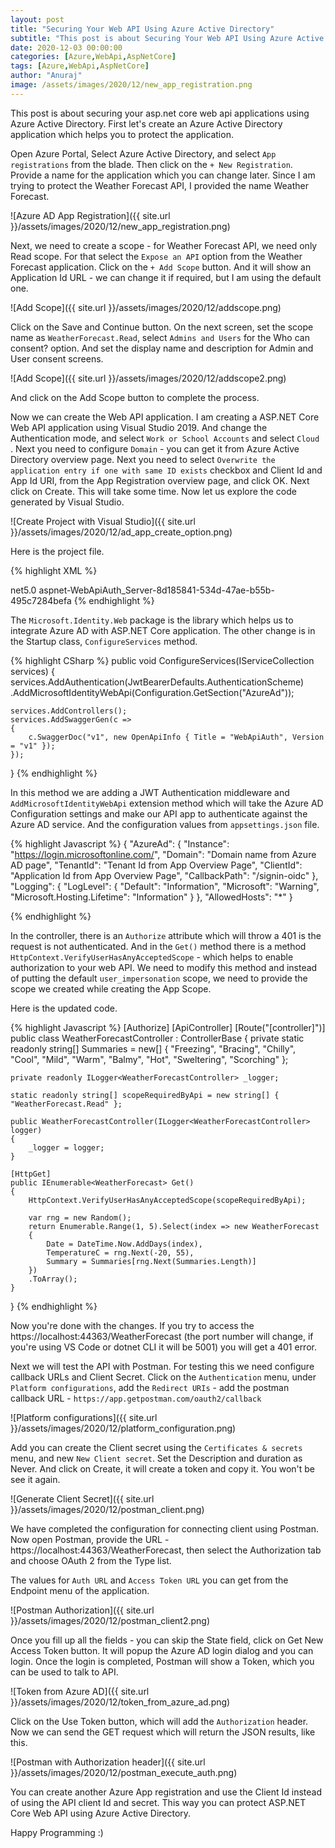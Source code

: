 ```yaml
---
layout: post
title: "Securing Your Web API Using Azure Active Directory"
subtitle: "This post is about Securing Your Web API Using Azure Active Directory."
date: 2020-12-03 00:00:00
categories: [Azure,WebApi,AspNetCore]
tags: [Azure,WebApi,AspNetCore]
author: "Anuraj"
image: /assets/images/2020/12/new_app_registration.png
---
```

This post is about securing your asp.net core web api applications using Azure Active Directory. First let's create an Azure Active Directory application which helps you to protect the application.

Open Azure Portal, Select Azure Active Directory, and select `App registrations` from the blade. Then click on the `+ New Registration`. Provide a name for the application which you can change later. Since I am trying to protect the Weather Forecast API, I provided the name Weather Forecast.

![Azure AD App Registration]({{ site.url }}/assets/images/2020/12/new_app_registration.png)

Next, we need to create a scope - for Weather Forecast API, we need only Read scope. For that select the `Expose an API` option from the Weather Forecast application. Click on the `+ Add Scope` button. And it will show an Application Id URL - we can change it if required, but I am using the default one.

![Add Scope]({{ site.url }}/assets/images/2020/12/addscope.png)

Click on the Save and Continue button. On the next screen, set the scope name as `WeatherForecast.Read`, select `Admins and Users` for the Who can consent? option. And set the display name and description for Admin and User consent screens.

![Add Scope]({{ site.url }}/assets/images/2020/12/addscope2.png)

And click on the Add Scope button to complete the process.

Now we can create the Web API application. I am creating a ASP.NET Core Web API application using Visual Studio 2019. And change the Authentication mode, and select `Work or School Accounts` and select `Cloud `. Next you need to configure `Domain` - you can get it from Azure Active Directory overview page. Next you need to select `Overwrite the application entry if one with same ID exists` checkbox and Client Id and App Id URI, from the App Registration overview page, and click OK. Next click on Create. This will take some time. Now let us explore the code generated by Visual Studio.

![Create Project with Visual Studio]({{ site.url }}/assets/images/2020/12/ad_app_create_option.png)

Here is the project file.

{% highlight XML %}
<Project Sdk="Microsoft.NET.Sdk.Web">

  <PropertyGroup>
    <TargetFramework>net5.0</TargetFramework>
    <UserSecretsId>aspnet-WebApiAuth_Server-8d185841-534d-47ae-b55b-495c7284befa</UserSecretsId>
  </PropertyGroup>

  <ItemGroup>
    <PackageReference Include="Microsoft.AspNetCore.Authentication.JwtBearer" Version="5.0.0" NoWarn="NU1605" />
    <PackageReference Include="Microsoft.AspNetCore.Authentication.OpenIdConnect" Version="5.0.0" NoWarn="NU1605" />
    <PackageReference Include="Microsoft.Identity.Web" Version="1.1.0"/>
    <PackageReference Include="Swashbuckle.AspNetCore" Version="5.6.3" />
  </ItemGroup>

</Project>
{% endhighlight %}

The `Microsoft.Identity.Web` package is the library which helps us to integrate Azure AD with ASP.NET Core application. The other change is in the Startup class, `ConfigureServices` method.

{% highlight CSharp %}
public void ConfigureServices(IServiceCollection services)
{
    services.AddAuthentication(JwtBearerDefaults.AuthenticationScheme)
        .AddMicrosoftIdentityWebApi(Configuration.GetSection("AzureAd"));

    services.AddControllers();
    services.AddSwaggerGen(c =>
    {
        c.SwaggerDoc("v1", new OpenApiInfo { Title = "WebApiAuth", Version = "v1" });
    });
}
{% endhighlight %}

In this method we are adding a JWT Authentication middleware and `AddMicrosoftIdentityWebApi` extension method which will take the Azure AD Configuration settings and make our API app to authenticate against the Azure AD service. And the configuration values from `appsettings.json` file.

{% highlight Javascript %}
{
  "AzureAd": {
    "Instance": "https://login.microsoftonline.com/",
    "Domain": "Domain name from Azure AD page",
    "TenantId": "Tenant Id from App Overview Page",
    "ClientId": "Application Id from App Overview Page",
    "CallbackPath": "/signin-oidc"
  },
  "Logging": {
    "LogLevel": {
      "Default": "Information",
      "Microsoft": "Warning",
      "Microsoft.Hosting.Lifetime": "Information"
    }
  },
  "AllowedHosts": "*"
}

{% endhighlight %}

In the controller, there is an `Authorize` attribute which will throw a 401 is the request is not authenticated. And in the `Get()` method there is a method `HttpContext.VerifyUserHasAnyAcceptedScope` - which helps to enable authorization to your web API. We need to modify this method and instead of putting the default `user_impersonation` scope, we need to provide the scope we created while creating the App Scope.

Here is the updated code.

{% highlight Javascript %}
[Authorize]
[ApiController]
[Route("[controller]")]
public class WeatherForecastController : ControllerBase
{
    private static readonly string[] Summaries = new[]
    {
        "Freezing", "Bracing", "Chilly", "Cool", "Mild", "Warm", "Balmy", "Hot", "Sweltering", "Scorching"
    };

    private readonly ILogger<WeatherForecastController> _logger;

    static readonly string[] scopeRequiredByApi = new string[] { "WeatherForecast.Read" };

    public WeatherForecastController(ILogger<WeatherForecastController> logger)
    {
        _logger = logger;
    }

    [HttpGet]
    public IEnumerable<WeatherForecast> Get()
    {
        HttpContext.VerifyUserHasAnyAcceptedScope(scopeRequiredByApi);

        var rng = new Random();
        return Enumerable.Range(1, 5).Select(index => new WeatherForecast
        {
            Date = DateTime.Now.AddDays(index),
            TemperatureC = rng.Next(-20, 55),
            Summary = Summaries[rng.Next(Summaries.Length)]
        })
        .ToArray();
    }
}
{% endhighlight %}

Now you're done with the changes. If you try to access the https://localhost:44363/WeatherForecast (the port number will change, if you're using VS Code or dotnet CLI it will be 5001) you will get a 401 error.

Next we will test the API with Postman. For testing this we need configure callback URLs and Client Secret. Click on the `Authentication` menu, under `Platform configurations`, add the `Redirect URIs` - add the postman callback URL - `https://app.getpostman.com/oauth2/callback`

![Platform configurations]({{ site.url }}/assets/images/2020/12/platform_configuration.png)

Add you can create the Client secret using the `Certificates & secrets` menu, and new `New Client secret`. Set the Description and duration as Never. And click on Create, it will create a token and copy it. You won't be see it again.

![Generate Client Secret]({{ site.url }}/assets/images/2020/12/postman_client.png)

We have completed the configuration for connecting client using Postman. Now open Postman, provide the URL - https://localhost:44363/WeatherForecast, then select the Authorization tab and choose OAuth 2 from the Type list.

The values for `Auth URL` and `Access Token URL` you can get from the Endpoint menu of the application. 

![Postman Authorization]({{ site.url }}/assets/images/2020/12/postman_client2.png)

Once you fill up all the fields - you can skip the State field, click on Get New Access Token button. It will popup the Azure AD login dialog and you can login. Once the login is completed, Postman will show a Token, which you can be used to talk to API. 

![Token from Azure AD]({{ site.url }}/assets/images/2020/12/token_from_azure_ad.png)

Click on the Use Token button, which will add the `Authorization` header. Now we can send the GET request which will return the JSON results, like this.

![Postman with Authorization header]({{ site.url }}/assets/images/2020/12/postman_execute_auth.png)

You can create another Azure App registration and use the Client Id instead of using the API client Id and secret. This way you can protect ASP.NET Core Web API using Azure Active Directory.

Happy Programming :)